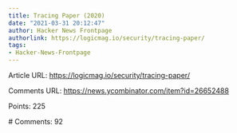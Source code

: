 ```yaml
---
title: Tracing Paper (2020)
date: "2021-03-31 20:12:47"
author: Hacker News Frontpage
authorlink: https://logicmag.io/security/tracing-paper/
tags:
- Hacker-News-Frontpage
---
```


<p>Article URL: <a href="https://logicmag.io/security/tracing-paper/">https://logicmag.io/security/tracing-paper/</a></p>
<p>Comments URL: <a href="https://news.ycombinator.com/item?id=26652488">https://news.ycombinator.com/item?id=26652488</a></p>
<p>Points: 225</p>
<p># Comments: 92</p>
